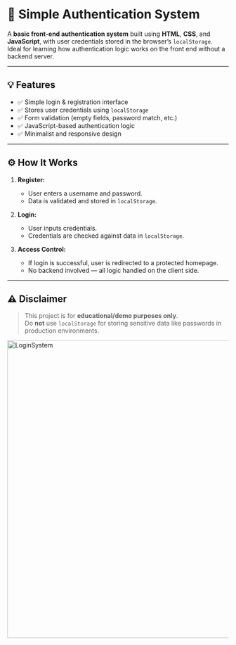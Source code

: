 # 🔐 Simple Authentication System

A **basic front-end authentication system** built using **HTML**, **CSS**, and **JavaScript**, with user credentials stored in the browser’s `localStorage`.  
Ideal for learning how authentication logic works on the front end without a backend server.

---

## 💡 Features

- ✅ Simple login & registration interface  
- ✅ Stores user credentials using `localStorage`  
- ✅ Form validation (empty fields, password match, etc.)  
- ✅ JavaScript-based authentication logic  
- ✅ Minimalist and responsive design

-------
## ⚙️ How It Works

1. **Register:**  
   - User enters a username and password.  
   - Data is validated and stored in `localStorage`.

2. **Login:**  
   - User inputs credentials.  
   - Credentials are checked against data in `localStorage`.

3. **Access Control:**  
   - If login is successful, user is redirected to a protected homepage.  
   - No backend involved — all logic handled on the client side.
  ------
## ⚠️ Disclaimer

> This project is for **educational/demo purposes only**.  
> Do **not** use `localStorage` for storing sensitive data like passwords in production environments.


<img width="1365" height="677" alt="LoginSystem" src="https://github.com/user-attachments/assets/a04869da-95b8-4706-88fd-37879f3cf43f" />
